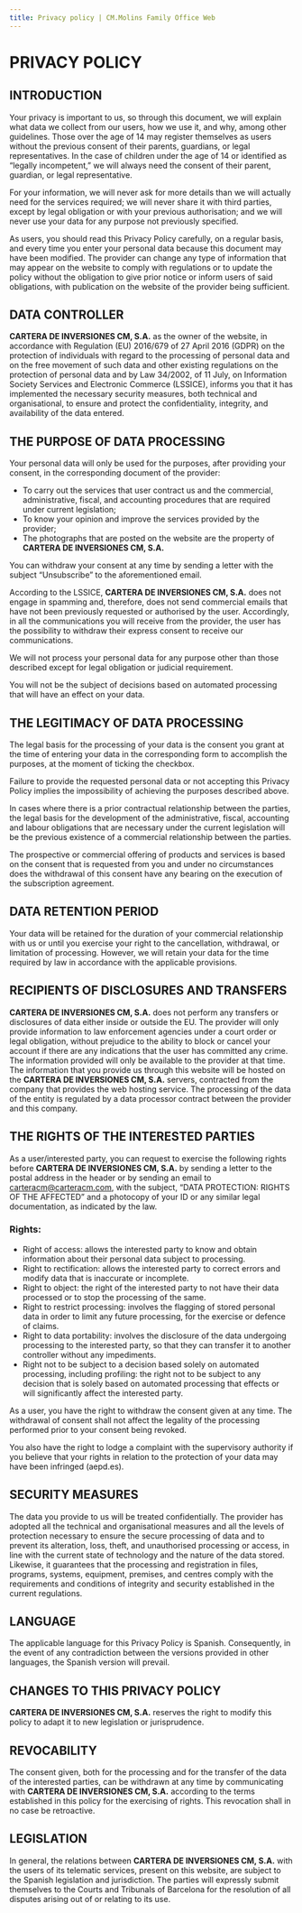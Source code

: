 ```yaml
---
title: Privacy policy | CM.Molins Family Office Web
---
```


# PRIVACY POLICY

## INTRODUCTION
Your privacy is important to us, so through this document, we will explain what data we collect from our users, how we use it, and why, among other guidelines. Those over the age of 14 may register themselves as users without the previous consent of their parents, guardians, or legal representatives. In the case of children under the age of 14 or identified as “legally incompetent,” we will always need the consent of their parent, guardian, or legal representative.

For your information, we will never ask for more details than we will actually need for the services required; we will never share it with third parties, except by legal obligation or with your previous authorisation; and we will never use your data for any purpose not previously specified.

As users, you should read this Privacy Policy carefully, on a regular basis, and every time you enter your personal data because this document may have been modified. The provider can change any type of information that may appear on the website to comply with regulations or to update the policy without the obligation to give prior notice or inform users of said obligations, with publication on the website of the provider being sufficient.

## DATA CONTROLLER
**CARTERA DE INVERSIONES CM, S.A.** as the owner of the website, in accordance with Regulation (EU) 2016/679 of 27 April 2016 (GDPR) on the protection of individuals with regard to the processing of personal data and on the free movement of such data and other existing regulations on the protection of personal data and by Law 34/2002, of 11 July, on Information Society Services and Electronic Commerce (LSSICE), informs you that it has implemented the necessary security measures, both technical and organisational, to ensure and protect the confidentiality, integrity, and availability of the data entered.

## THE PURPOSE OF DATA PROCESSING
Your personal data will only be used for the purposes, after providing your consent, in the corresponding document of the provider:
- To carry out the services that user contract us and the commercial, administrative, fiscal, and accounting procedures that are required under current legislation;
- To know your opinion and improve the services provided by the provider;
- The photographs that are posted on the website are the property of **CARTERA DE INVERSIONES CM, S.A.**

You can withdraw your consent at any time by sending a letter with the subject “Unsubscribe” to the aforementioned email.

According to the LSSICE, **CARTERA DE INVERSIONES CM, S.A.** does not engage in spamming and, therefore, does not send commercial emails that have not been previously requested or authorised by the user. Accordingly, in all the communications you will receive from the provider, the user has the possibility to withdraw their express consent to receive our communications.

We will not process your personal data for any purpose other than those described except for legal obligation or judicial requirement.

You will not be the subject of decisions based on automated processing that will have an effect on your data.

## THE LEGITIMACY OF DATA PROCESSING
The legal basis for the processing of your data is the consent you grant at the time of entering your data in the corresponding form to accomplish the purposes, at the moment of ticking the checkbox.

Failure to provide the requested personal data or not accepting this Privacy Policy implies the impossibility of achieving the purposes described above.

In cases where there is a prior contractual relationship between the parties, the legal basis for the development of the administrative, fiscal, accounting and labour obligations that are necessary under the current legislation will be the previous existence of a commercial relationship between the parties.

The prospective or commercial offering of products and services is based on the consent that is requested from you and under no circumstances does the withdrawal of this consent have any bearing on the execution of the subscription agreement.

## DATA RETENTION PERIOD
Your data will be retained for the duration of your commercial relationship with us or until you exercise your right to the cancellation, withdrawal, or limitation of processing. However, we will retain your data for the time required by law in accordance with the applicable provisions.

## RECIPIENTS OF DISCLOSURES AND TRANSFERS
**CARTERA DE INVERSIONES CM, S.A.** does not perform any transfers or disclosures of data either inside or outside the EU. The provider will only provide information to law enforcement agencies under a court order or legal obligation, without prejudice to the ability to block or cancel your account if there are any indications that the user has committed any crime. The information provided will only be available to the provider at that time. The information that you provide us through this website will be hosted on the **CARTERA DE INVERSIONES CM, S.A.** servers, contracted from the company that provides the web hosting service. The processing of the data of the entity is regulated by a data processor contract between the provider and this company.

## THE RIGHTS OF THE INTERESTED PARTIES
As a user/interested party, you can request to exercise the following rights before **CARTERA DE INVERSIONES CM, S.A.** by sending a letter to the postal address in the header or by sending an email to carteracm@carteracm.com, with the subject, “DATA PROTECTION: RIGHTS OF THE AFFECTED” and a photocopy of your ID or any similar legal documentation, as indicated by the law.

### Rights:
- Right of access: allows the interested party to know and obtain information about their personal data subject to processing.
- Right to rectification: allows the interested party to correct errors and modify data that is inaccurate or incomplete.
- Right to object: the right of the interested party to not have their data processed or to stop the processing of the same.
- Right to restrict processing: involves the flagging of stored personal data in order to limit any future processing, for the exercise or defence of claims.
- Right to data portability: involves the disclosure of the data undergoing processing to the interested party, so that they can transfer it to another controller without any impediments.
- Right not to be subject to a decision based solely on automated processing, including profiling: the right not to be subject to any decision that is solely based on automated processing that effects or will significantly affect the interested party.

As a user, you have the right to withdraw the consent given at any time. The withdrawal of consent shall not affect the legality of the processing performed prior to your consent being revoked.

You also have the right to lodge a complaint with the supervisory authority if you believe that your rights in relation to the protection of your data may have been infringed (aepd.es).

## SECURITY MEASURES
The data you provide to us will be treated confidentially. The provider has adopted all the technical and organisational measures and all the levels of protection necessary to ensure the secure processing of data and to prevent its alteration, loss, theft, and unauthorised processing or access, in line with the current state of technology and the nature of the data stored. Likewise, it guarantees that the processing and registration in files, programs, systems, equipment, premises, and centres comply with the requirements and conditions of integrity and security established in the current regulations.

## LANGUAGE
The applicable language for this Privacy Policy is Spanish. Consequently, in the event of any contradiction between the versions provided in other languages, the Spanish version will prevail.

## CHANGES TO THIS PRIVACY POLICY
**CARTERA DE INVERSIONES CM, S.A.** reserves the right to modify this policy to adapt it to new legislation or jurisprudence.

## REVOCABILITY
The consent given, both for the processing and for the transfer of the data of the interested parties, can be withdrawn at any time by communicating with **CARTERA DE INVERSIONES CM, S.A.** according to the terms established in this policy for the exercising of rights. This revocation shall in no case be retroactive.

## LEGISLATION
In general, the relations between **CARTERA DE INVERSIONES CM, S.A.** with the users of its telematic services, present on this website, are subject to the Spanish legislation and jurisdiction. The parties will expressly submit themselves to the Courts and Tribunals of Barcelona for the resolution of all disputes arising out of or relating to its use.
